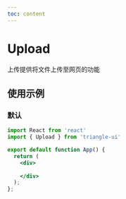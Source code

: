 ```yaml
---
toc: content
---
```


# Upload

上传提供将文件上传至网页的功能

## 使用示例

### 默认

```jsx
import React from 'react'
import { Upload } from 'triangle-ui'

export default function App() {
  return (
    <div>
      
    </div>
  );
};
```
